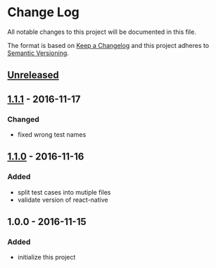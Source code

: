 # Change Log
All notable changes to this project will be documented in this file.

The format is based on [Keep a Changelog](http://keepachangelog.com/) 
and this project adheres to [Semantic Versioning](http://semver.org/).

## [Unreleased]

## [1.1.1] - 2016-11-17
### Changed
- fixed wrong test names

## [1.1.0] - 2016-11-16
### Added
- split test cases into mutiple files
- validate version of react-native

## 1.0.0 - 2016-11-15
### Added
- initialize this project

[1.1.1]: https://github.com/super-fe/superfe-rn-inspector/compare/1.0.0...1.1.1
[1.1.0]: https://github.com/super-fe/superfe-rn-inspector/compare/1.0.0...1.1.0
[Unreleased]: https://github.com/super-fe/superfe-rn-inspector/compare/1.1.1...HEAD
